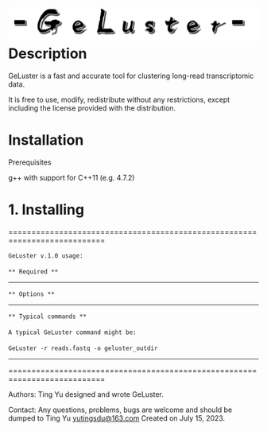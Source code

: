![logo](geluster.png)
Description
================

GeLuster is a fast and accurate tool for clustering long-read transcriptomic data.

It is free to use, modify, redistribute without any restrictions, except including the license provided with the distribution.


Installation
================

Prerequisites

 g++ with support for C++11 (e.g. 4.7.2)

# 1. Installing 


===========================================================================

    GeLuster v.1.0 usage:

    ** Required **


---------------------------------------------------------------------------

    ** Options **


---------------------------------------------------------------------------

    ** Typical commands **
    
    A typical GeLuster command might be:
    
    GeLuster -r reads.fastq -o geluster_outdir

---------------------------------------------------------------------------

===========================================================================


Authors: Ting Yu designed and wrote GeLuster.

Contact:
 Any questions, problems, bugs are welcome and should be dumped to
 Ting Yu <yutingsdu@163.com>
 Created on July 15, 2023.

